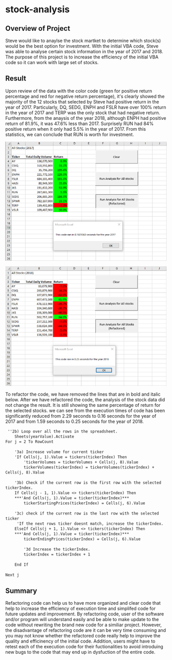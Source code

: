 # stock-analysis
## Overview of Project
Steve would like to anaylse the stock martket to determine which stock(s) would be the best option for investment. With the initial VBA code, Steve was able to analyse certain stock information in the year of 2017 and 2018. The purpose of this project is to increase the efficiency of the initial VBA code so it can work with large set of stocks.

## Result

Upon review of the data with the color code (green for positive return percentage and red for negative return percentage), it's clearly showed the majority of the 12 stocks that selected by Steve had positive return in the year of 2017. Particularly, DQ, SEDG, ENPH and FSLR have over 100% return in the year of 2017 and TERP was the only stock that had negative return. Furthermore, from the anaysis of the year 2018, although ENPH had positive return of 81.9%, it was 47.6% less than 2017. Surprisely RUN had 84% positive return when it only had 5.5% in the year of 2017. From this statistics, we can conclude that RUN is worth for investment.  
    
![VBA_Challenge_2017](Resources/VBA_Challenge_2017.png)

![VBA_Challenge_2018](Resources/VBA_Challenge_2018.png)

To refactor the code, we have removed the lines that are in bold and italic below. After we have refactored the code, the analysis of the stock data did not change the result. It is still showing the same percentage of return for the selected stocks. we can see from the execution times of code has been significantly reduced from 2.29 seconds to 0.16 seconds for the year of 2017 and from 1.59 seconds to 0.25 seconds for the year of 2018. 
    
     ''2b) Loop over all the rows in the spreadsheet.
        Sheets(yearValue).Activate
    For j = 2 To RowCount
    
        '3a) Increase volume for current ticker
        'If Cells(j, 1).Value = tickers(tickerIndex) Then
            'tickerVolumes = tickerVolumes + Cells(j, 8).Value
            tickerVolumes(tickerIndex) = tickerVolumes(tickerIndex) + Cells(j, 8).Value
            
        '3b) Check if the current row is the first row with the selected tickerIndex.
        If Cells(j - 1, 1).Value <> tickers(tickerIndex) Then
        ***'And Cells(j, 1).Value = ticker(tickerIndex)***
            tickerStartingPrices(tickerIndex) = Cells(j, 6).Value
        
        '3c) check if the current row is the last row with the selected ticker
         'If the next rows ticker doesnt match, increase the tickerIndex.
        ElseIf Cells(j + 1, 1).Value <> tickers(tickerIndex) Then
        ***'And Cells(j, 1).Value = ticker(tickerIndex)***
            tickerEndingPrices(tickerIndex) = Cells(j, 6).Value
            
            '3d Increase the tickerIndex.
            tickerIndex = tickerIndex + 1
            
        End If
    
    Next j


## Summary

Refactoring code can help us to have more organized and clear code that help to increase the efficiency of execution time and simplifed code for future updates and improvement. By refactoring code, user of the software and/or program will understand easily and be able to make update to the code without rewriting the brand new code for a similiar project. However, the disadvantage of refactoring code are it can be very time consuming and you may not know whether the refactored code really help to improve the quality and efficinency of the initial code. Addition, users might have to retest each of the execution code for their fuctionalities to avoid introduing new bugs to the code that may end up in dysfuction of the entire code. 
